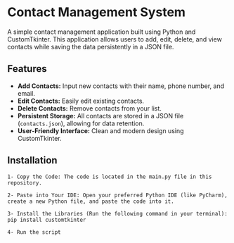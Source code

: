 # Contact Management System

A simple contact management application built using Python and CustomTkinter. This application allows users to add, edit, delete, and view contacts while saving the data persistently in a JSON file.

## Features

- **Add Contacts:** Input new contacts with their name, phone number, and email.
- **Edit Contacts:** Easily edit existing contacts.
- **Delete Contacts:** Remove contacts from your list.
- **Persistent Storage:** All contacts are stored in a JSON file (`contacts.json`), allowing for data retention.
- **User-Friendly Interface:** Clean and modern design using CustomTkinter.

## Installation

   ```
   1- Copy the Code: The code is located in the main.py file in this repository.
   
   2- Paste into Your IDE: Open your preferred Python IDE (like PyCharm), create a new Python file, and paste the code into it.

   3- Install the Libraries (Run the following command in your terminal): pip install customtkinter

   4- Run the script
